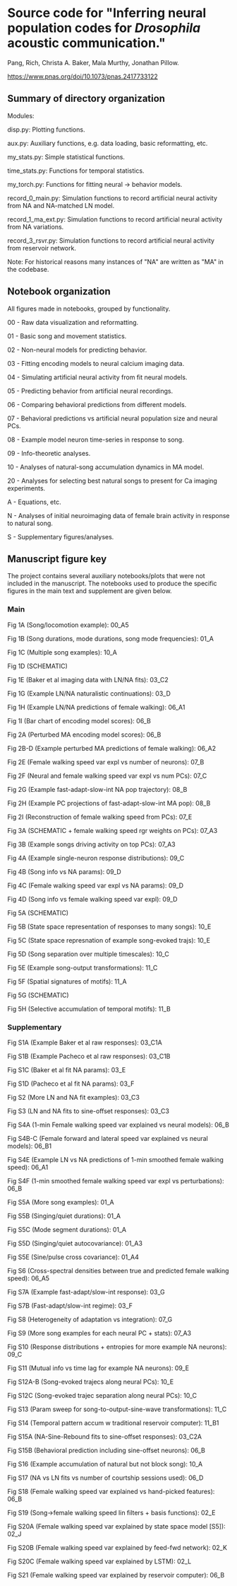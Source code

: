 # Source code for "Inferring neural population codes for *Drosophila* acoustic communication."

Pang, Rich, Christa A. Baker, Mala Murthy, Jonathan Pillow.

https://www.pnas.org/doi/10.1073/pnas.2417733122

## Summary of directory organization

Modules:

disp.py: Plotting functions.

aux.py: Auxiliary functions, e.g. data loading, basic reformatting, etc.

my_stats.py: Simple statistical functions.

time_stats.py: Functions for temporal statistics.

my_torch.py: Functions for fitting neural -> behavior models.

record_0_main.py: Simulation functions to record artificial neural activity from NA and NA-matched LN model.

record_1_ma_ext.py: Simulation functions to record artificial neural activity from NA variations.

record_3_rsvr.py: Simulation functions to record artificial neural activity from reservoir network.

Note: For historical reasons many instances of "NA" are written as "MA" in the codebase.


## Notebook organization

All figures made in notebooks, grouped by functionality.

00 - Raw data visualization and reformatting.

01 - Basic song and movement statistics.

02 - Non-neural models for predicting behavior.

03 - Fitting encoding models to neural calcium imaging data.

04 - Simulating artificial neural activity from fit neural models.

05 - Predicting behavior from artificial neural recordings.

06 - Comparing behavioral predictions from different models.

07 - Behavioral predictions vs artificial neural population size and neural PCs.

08 - Example model neuron time-series in response to song.

09 - Info-theoretic analyses.

10 - Analyses of natural-song accumulation dynamics in MA model.

20 - Analyses for selecting best natural songs to present for Ca imaging experiments.

A - Equations, etc.

N - Analyses of initial neuroimaging data of female brain activity in response to natural song.

S - Supplementary figures/analyses.


## Manuscript figure key

The project contains several auxiliary notebooks/plots that were not included in the manuscript. The notebooks used to produce the specific figures in the main text and supplement are given below.

### Main

Fig 1A (Song/locomotion example): 00_A5

Fig 1B (Song durations, mode durations, song mode frequencies): 01_A

Fig 1C (Multiple song examples): 10_A

Fig 1D (SCHEMATIC)

Fig 1E (Baker et al imaging data with LN/NA fits): 03_C2

Fig 1G (Example LN/NA naturalistic continuations): 03_D

Fig 1H (Example LN/NA predictions of female walking): 06_A1

Fig 1I (Bar chart of encoding model scores): 06_B


Fig 2A (Perturbed MA encoding model scores): 06_B

Fig 2B-D (Example perturbed MA predictions of female walking): 06_A2

Fig 2E (Female walking speed var expl vs number of neurons): 07_B

Fig 2F (Neural and female walking speed var expl vs num PCs): 07_C

Fig 2G (Example fast-adapt-slow-int NA pop trajectory): 08_B

Fig 2H (Example PC projections of fast-adapt-slow-int MA pop): 08_B

Fig 2I (Reconstruction of female walking speed from PCs): 07_E


Fig 3A (SCHEMATIC + female walking speed rgr weights on PCs): 07_A3

Fig 3B (Example songs driving activity on top PCs): 07_A3


Fig 4A (Example single-neuron response distributions): 09_C

Fig 4B (Song info vs NA params): 09_D

Fig 4C (Female walking speed var expl vs NA params): 09_D

Fig 4D (Song info vs female walking speed var expl): 09_D


Fig 5A (SCHEMATIC)

Fig 5B (State space representation of responses to many songs): 10_E

Fig 5C (State space represnation of example song-evoked trajs): 10_E

Fig 5D (Song separation over multiple timescales): 10_C

Fig 5E (Example song-output transformations): 11_C

Fig 5F (Spatial signatures of motifs): 11_A

Fig 5G (SCHEMATIC)

Fig 5H (Selective accumulation of temporal motifs): 11_B



### Supplementary

Fig S1A (Example Baker et al raw responses): 03_C1A

Fig S1B (Example Pacheco et al raw responses): 03_C1B

Fig S1C (Baker et al fit NA params): 03_E

Fig S1D (Pacheco et al fit NA params): 03_F


Fig S2 (More LN and NA fit examples): 03_C3


Fig S3 (LN and NA fits to sine-offset responses): 03_C3


Fig S4A (1-min Female walking speed var explained vs neural models): 06_B

Fig S4B-C (Female forward and lateral speed var explained vs neural models): 06_B1

Fig S4E (Example LN vs NA predictions of 1-min smoothed female walking speed): 06_A1

Fig S4F (1-min smoothed female walking speed var expl vs perturbations): 06_B


Fig S5A (More song examples): 01_A

Fig S5B (Singing/quiet durations): 01_A

Fig S5C (Mode segment durations): 01_A

Fig S5D (Singing/quiet autocovariance): 01_A3

Fig S5E (Sine/pulse cross covariance): 01_A4


Fig S6 (Cross-spectral densities between true and predicted female walking speed): 06_A5


Fig S7A (Example fast-adapt/slow-int response): 03_G

Fig S7B (Fast-adapt/slow-int regime): 03_F


Fig S8 (Heterogeneity of adaptation vs integration): 07_G


Fig S9 (More song examples for each neural PC + stats): 07_A3


Fig S10 (Response distributions + entropies for more example NA neurons): 09_C


Fig S11 (Mutual info vs time lag for example NA neurons): 09_E


Fig S12A-B (Song-evoked trajecs along neural PCs): 10_E

Fig S12C (Song-evoked trajec separation along neural PCs): 10_C


Fig S13 (Param sweep for song-to-output-sine-wave transformations): 11_C


Fig S14 (Temporal pattern accum w traditional reservoir computer): 11_B1


Fig S15A (NA-Sine-Rebound fits to sine-offset responses): 03_C2A

Fig S15B (Behavioral prediction including sine-offset neurons): 06_B


Fig S16 (Example accumulation of natural but not block song): 10_A


Fig S17 (NA vs LN fits vs number of courtship sessions used): 06_D


Fig S18 (Female walking speed var explained vs hand-picked features): 06_B


Fig S19 (Song->female walking speed lin filters + basis functions): 02_E


Fig S20A (Female walking speed var explained by state space model [S5]): 02_J

Fig S20B (Female walking speed var explained by feed-fwd network): 02_K

Fig S20C (Female walking speed var explained by LSTM): 02_L


Fig S21 (Female walking speed var explained by reservoir computer): 06_B
